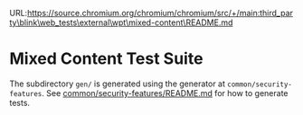 URL:https://source.chromium.org/chromium/chromium/src/+/main:third_party\blink\web_tests\external\wpt\mixed-content\README.md
# Mixed Content Test Suite

The subdirectory `gen/` is generated using the generator at `common/security-features`.
See [common/security-features/README.md](../common/security-features/README.md) for how to generate tests.
